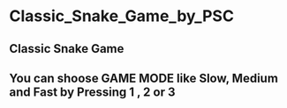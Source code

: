 # Classic_Snake_Game_by_PSC
Classic Snake Game
----
You can shoose GAME MODE like Slow, Medium and Fast by Pressing 1 , 2 or 3
----
